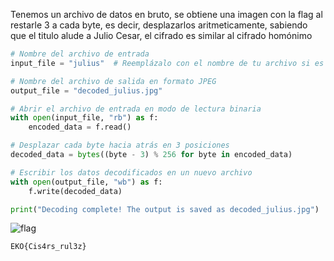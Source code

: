 Tenemos un archivo de datos en bruto, se obtiene una imagen con la flag al restarle 3 a cada byte, es decir, desplazarlos aritmeticamente, sabiendo que el titulo alude a Julio Cesar, el cifrado es similar al cifrado homónimo


``` python
# Nombre del archivo de entrada
input_file = "julius"  # Reemplázalo con el nombre de tu archivo si es diferente

# Nombre del archivo de salida en formato JPEG
output_file = "decoded_julius.jpg"

# Abrir el archivo de entrada en modo de lectura binaria
with open(input_file, "rb") as f:
    encoded_data = f.read()

# Desplazar cada byte hacia atrás en 3 posiciones
decoded_data = bytes((byte - 3) % 256 for byte in encoded_data)

# Escribir los datos decodificados en un nuevo archivo
with open(output_file, "wb") as f:
    f.write(decoded_data)

print("Decoding complete! The output is saved as decoded_julius.jpg")
```

![flag](https://github.com/user-attachments/assets/b5817bb5-5f1d-482d-8b39-d3b66b3bd930)

`EKO{Cis4rs_rul3z}`
